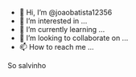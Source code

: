 - 👋 Hi, I’m @joaobatista12356
- 👀 I’m interested in ...
- 🌱 I’m currently learning ...
- 💞️ I’m looking to collaborate on ...
- 📫 How to reach me ...

<!---
joaobatista12356/joaobatista12356 is a ✨ special ✨ repository because its `README.md` (this file) appears on your GitHub profile.
You can click the Preview link to take a look at your changes.
--->
So salvinho
